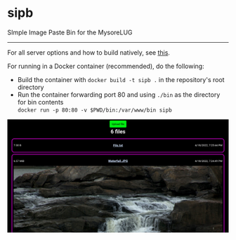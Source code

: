 # sipb

SImple Image Paste Bin for the MysoreLUG

---

For all server options and how to build natively, see [this](https://github.com/Eeshaan-rando/sipb/blob/main/server/README.md).

For running in a Docker container (recommended), do the following:
- Build the container with `docker build -t sipb .` in the repository's root directory
- Run the container forwarding port 80 and using `./bin` as the directory for bin contents \
`docker run -p 80:80 -v $PWD/bin:/var/www/bin sipb`

![Screenshot](/assets/Pastebin.png "Cool, right?")
